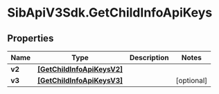 # SibApiV3Sdk.GetChildInfoApiKeys

## Properties
Name | Type | Description | Notes
------------ | ------------- | ------------- | -------------
**v2** | [**[GetChildInfoApiKeysV2]**](GetChildInfoApiKeysV2.md) |  | 
**v3** | [**[GetChildInfoApiKeysV3]**](GetChildInfoApiKeysV3.md) |  | [optional] 


